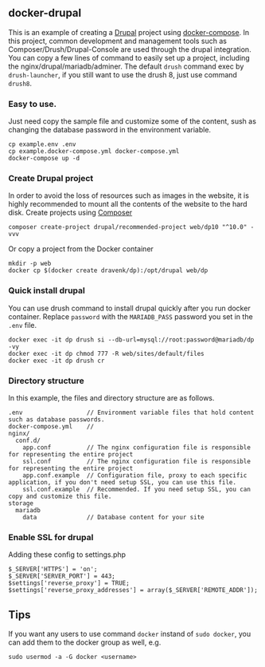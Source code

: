 ## docker-drupal

This is an example of creating a [Drupal](drupal.org) project using [docker-compose](https://docs.docker.com/compose/). In this project, common development and management tools such as Composer/Drush/Drupal-Console are used through the drupal integration. You can copy a few lines of command to easily set up a project, including the nginx/drupal/mariadb/adminer. The default `drush` command exec by `drush-launcher`, if you still want to use the drush 8, just use command `drush8`.

### Easy to use.

Just need copy the sample file and customize some of the content, sush as changing the database password in the environment variable.

```
cp example.env .env
cp example.docker-compose.yml docker-compose.yml
docker-compose up -d
```

### Create Drupal project

In order to avoid the loss of resources such as images in the website, it is highly recommended to mount all the contents of the website to the hard disk. Create projects using [Composer](https://getcomposer.org/)

```
composer create-project drupal/recommended-project web/dp10 "^10.0" -vvv
```

Or copy a project from the Docker container

```
mkdir -p web
docker cp $(docker create dravenk/dp):/opt/drupal web/dp
```

### Quick install drupal

You can use drush command to install drupal quickly after you run docker container.
Replace `password` with the `MARIADB_PASS` password you set in the `.env` file.

```
docker exec -it dp drush si --db-url=mysql://root:password@mariadb/dp -vy
docker exec -it dp chmod 777 -R web/sites/default/files
docker exec -it dp drush cr
```

### Directory structure

In this example, the files and directory structure are as follows.

```
.env                  // Environment variable files that hold content such as database passwords.
docker-compose.yml    //
nginx/
  conf.d/
    app.conf          // The nginx configuration file is responsible for representing the entire project
    ssl.conf          // The nginx configuration file is responsible for representing the entire project
    app.conf.example  // Configuration file, proxy to each specific application, if you don't need setup SSL, you can use this file.
    ssl.conf.example  // Recommended. If you need setup SSL, you can copy and customize this file.
storage
  mariadb
    data              // Database content for your site
```

### Enable SSL for drupal

Adding these config to settings.php

```
$_SERVER['HTTPS'] = 'on';
$_SERVER['SERVER_PORT'] = 443;
$settings['reverse_proxy'] = TRUE;
$settings['reverse_proxy_addresses'] = array($_SERVER['REMOTE_ADDR']);
```

## Tips

If you want any users to use command `docker` instand of `sudo docker`, you can add them to the docker group as well, e.g.

```
sudo usermod -a -G docker <username>
```
